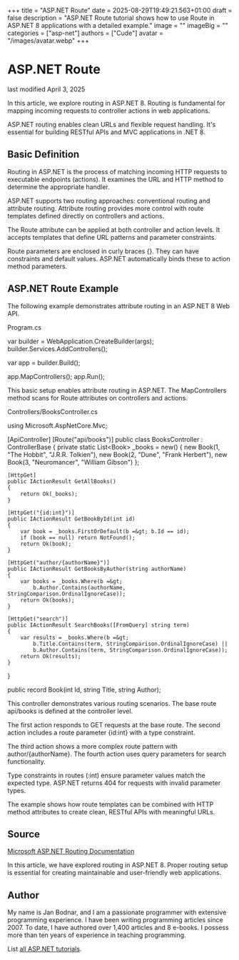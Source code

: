 +++
title = "ASP.NET Route"
date = 2025-08-29T19:49:21.563+01:00
draft = false
description = "ASP.NET Route tutorial shows how to use Route in ASP.NET 8 applications with a detailed example."
image = ""
imageBig = ""
categories = ["asp-net"]
authors = ["Cude"]
avatar = "/images/avatar.webp"
+++

# ASP.NET Route

last modified April 3, 2025

In this article, we explore routing in ASP.NET 8. Routing is fundamental for
mapping incoming requests to controller actions in web applications.

ASP.NET routing enables clean URLs and flexible request handling. It's essential
for building RESTful APIs and MVC applications in .NET 8.

## Basic Definition

Routing in ASP.NET is the process of matching incoming HTTP requests to
executable endpoints (actions). It examines the URL and HTTP method to determine
the appropriate handler.

ASP.NET supports two routing approaches: conventional routing and attribute
routing. Attribute routing provides more control with route templates defined
directly on controllers and actions.

The Route attribute can be applied at both controller and action levels. It
accepts templates that define URL patterns and parameter constraints.

Route parameters are enclosed in curly braces {}. They can have constraints and
default values. ASP.NET automatically binds these to action method parameters.

## ASP.NET Route Example

The following example demonstrates attribute routing in an ASP.NET 8 Web API.

Program.cs
  

var builder = WebApplication.CreateBuilder(args);
builder.Services.AddControllers();

var app = builder.Build();

app.MapControllers();
app.Run();

This basic setup enables attribute routing in ASP.NET. The MapControllers
method scans for Route attributes on controllers and actions.

Controllers/BooksController.cs
  

using Microsoft.AspNetCore.Mvc;

[ApiController]
[Route("api/books")]
public class BooksController : ControllerBase
{
    private static List&lt;Book&gt; _books = new()
    {
        new Book(1, "The Hobbit", "J.R.R. Tolkien"),
        new Book(2, "Dune", "Frank Herbert"),
        new Book(3, "Neuromancer", "William Gibson")
    };

    [HttpGet]
    public IActionResult GetAllBooks()
    {
        return Ok(_books);
    }

    [HttpGet("{id:int}")]
    public IActionResult GetBookById(int id)
    {
        var book = _books.FirstOrDefault(b =&gt; b.Id == id);
        if (book == null) return NotFound();
        return Ok(book);
    }

    [HttpGet("author/{authorName}")]
    public IActionResult GetBooksByAuthor(string authorName)
    {
        var books = _books.Where(b =&gt; 
            b.Author.Contains(authorName, StringComparison.OrdinalIgnoreCase));
        return Ok(books);
    }

    [HttpGet("search")]
    public IActionResult SearchBooks([FromQuery] string term)
    {
        var results = _books.Where(b =&gt; 
            b.Title.Contains(term, StringComparison.OrdinalIgnoreCase) ||
            b.Author.Contains(term, StringComparison.OrdinalIgnoreCase));
        return Ok(results);
    }
}

public record Book(int Id, string Title, string Author);

This controller demonstrates various routing scenarios. The base route
api/books is defined at the controller level.

The first action responds to GET requests at the base route. The second action
includes a route parameter {id:int} with a type constraint.

The third action shows a more complex route pattern with
author/{authorName}. The fourth action uses query parameters for
search functionality.

Type constraints in routes (:int) ensure parameter values match
the expected type. ASP.NET returns 404 for requests with invalid parameter
types.

The example shows how route templates can be combined with HTTP method
attributes to create clean, RESTful APIs with meaningful URLs.

## Source

[Microsoft ASP.NET Routing Documentation](https://learn.microsoft.com/en-us/aspnet/core/mvc/controllers/routing?view=aspnetcore-8.0)

In this article, we have explored routing in ASP.NET 8. Proper routing setup is
essential for creating maintainable and user-friendly web applications.

## Author

My name is Jan Bodnar, and I am a passionate programmer with extensive
programming experience. I have been writing programming articles since 2007.
To date, I have authored over 1,400 articles and 8 e-books. I possess more
than ten years of experience in teaching programming.

List [all ASP.NET tutorials](/all/#asp-net).